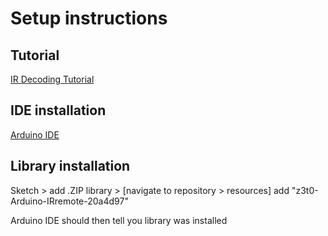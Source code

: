 # Setup instructions

## Tutorial

[IR Decoding Tutorial](https://www.circuitbasics.com/arduino-ir-remote-receiver-tutorial/)

## IDE installation

[Arduino IDE](https://www.arduino.cc/en/software)

## Library installation

Sketch > add .ZIP library > [navigate to repository > resources] add "z3t0-Arduino-IRremote-20a4d97"

Arduino IDE should then tell you library was installed


